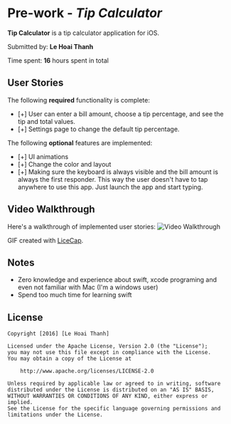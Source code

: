 # Pre-work - *Tip Calculator*

**Tip Calculator** is a tip calculator application for iOS.

Submitted by: **Le Hoai Thanh**

Time spent: **16** hours spent in total

## User Stories

The following **required** functionality is complete:

* [+] User can enter a bill amount, choose a tip percentage, and see the tip and total values.
* [+] Settings page to change the default tip percentage.

The following **optional** features are implemented:
* [+] UI animations
* [+] Change the color and layout
* [+] Making sure the keyboard is always visible and the bill amount is always the first responder. This way the user doesn't have to tap anywhere to use this app. Just launch the app and start typing.

## Video Walkthrough 

Here's a walkthrough of implemented user stories:
<img src='https://imgur.com/7w9hYib' title='Video Walkthrough' width='' alt='Video Walkthrough' />

<blockquote class="imgur-embed-pub" lang="en" data-id="7w9hYib"><a href="//imgur.com/7w9hYib"></a></blockquote><script async src="//s.imgur.com/min/embed.js" charset="utf-8"></script>


GIF created with [LiceCap](http://www.cockos.com/licecap/).

## Notes

- Zero knowledge and experience about swift, xcode programing and even not familiar with Mac (I'm a windows user)
- Spend too much time for learning swift

## License

    Copyright [2016] [Le Hoai Thanh]

    Licensed under the Apache License, Version 2.0 (the "License");
    you may not use this file except in compliance with the License.
    You may obtain a copy of the License at

        http://www.apache.org/licenses/LICENSE-2.0

    Unless required by applicable law or agreed to in writing, software
    distributed under the License is distributed on an "AS IS" BASIS,
    WITHOUT WARRANTIES OR CONDITIONS OF ANY KIND, either express or implied.
    See the License for the specific language governing permissions and
    limitations under the License.
